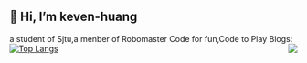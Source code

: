 👋 Hi, I’m keven-huang
----------------------
a student of Sjtu,a menber of Robomaster 
Code for fun,Code to Play
Blogs:
<img align="right" src="https://github-readme-stats.vercel.app/api?username=keven-huang&show_icons=true&icon_color=CE1D2D&text_color=718096&bg_color=ffffff&hide_title=true" />
[![Top Langs](https://github-readme-stats.vercel.app/api/top-langs/?username=keven-huang&layout=compact)](https://github.com/anuraghazra/github-readme-stats)
